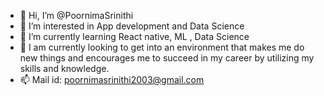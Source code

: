- 👋 Hi, I’m @PoornimaSrinithi
- 👀 I’m interested in App development and Data Science
- 🌱 I’m currently learning React native, ML , Data Science
- 💞️ I am currently looking to get into an environment that makes me do new things and encourages me to succeed in my career by utilizing my skills and knowledge.
- 📫 Mail id: poornimasrinithi2003@gmail.com

<!---
PoornimaSrinithi/PoornimaSrinithi is a ✨ special ✨ repository because its `README.md` (this file) appears on your GitHub profile.
You can click the Preview link to take a look at your changes.
--->
